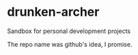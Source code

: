 drunken-archer
==============

Sandbox for personal development projects

The repo name was github's idea, I promise.

